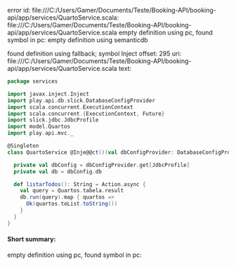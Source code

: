 error id: file:///C:/Users/Gamer/Documents/Teste/Booking-API/booking-api/app/services/QuartoService.scala:
file:///C:/Users/Gamer/Documents/Teste/Booking-API/booking-api/app/services/QuartoService.scala
empty definition using pc, found symbol in pc: 
empty definition using semanticdb

found definition using fallback; symbol Inject
offset: 295
uri: file:///C:/Users/Gamer/Documents/Teste/Booking-API/booking-api/app/services/QuartoService.scala
text:
```scala
package services

import javax.inject.Inject
import play.api.db.slick.DatabaseConfigProvider
import scala.concurrent.ExecutionContext
import scala.concurrent.{ExecutionContext, Future}
import slick.jdbc.JdbcProfile
import model.Quartos
import play.api.mvc._

@Singleton
class QuartoService @Inje@@ct()(val dbConfigProvider: DatabaseConfigProvider)(implicit ec: ExecutionContext) {

  private val dbConfig = dbConfigProvider.get[JdbcProfile]
  private val db = dbConfig.db

  def listarTodos(): String = Action.async {
    val query = Quartos.tabela.result
    db.run(query).map { quartos =>
      Ok(quartos.toList.toString())
    }
  }
}

```


#### Short summary: 

empty definition using pc, found symbol in pc: 